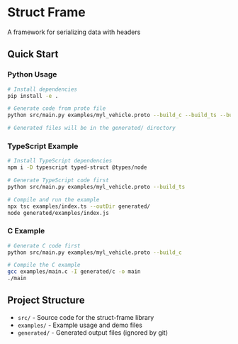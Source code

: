 
# Struct Frame

A framework for serializing data with headers

## Quick Start

### Python Usage
```bash
# Install dependencies
pip install -e .

# Generate code from proto file
python src/main.py examples/myl_vehicle.proto --build_c --build_ts --build_py

# Generated files will be in the generated/ directory
```

### TypeScript Example
```bash
# Install TypeScript dependencies
npm i -D typescript typed-struct @types/node

# Generate TypeScript code first
python src/main.py examples/myl_vehicle.proto --build_ts

# Compile and run the example
npx tsc examples/index.ts --outDir generated/
node generated/examples/index.js
```

### C Example
```bash
# Generate C code first  
python src/main.py examples/myl_vehicle.proto --build_c

# Compile the C example
gcc examples/main.c -I generated/c -o main
./main
```

## Project Structure

- `src/` - Source code for the struct-frame library
- `examples/` - Example usage and demo files
- `generated/` - Generated output files (ignored by git)
